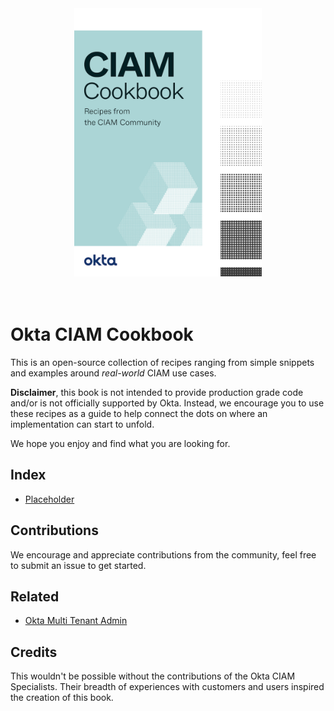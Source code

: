 <div align="center">
    <img src="/assets/images/cookbook-cover.png" width="300px">
</div>
<br>
<br>

# Okta CIAM Cookbook

This is an open-source collection of recipes ranging from simple snippets and examples around *real-world* CIAM use cases.

**Disclaimer**, this book is not intended to provide production grade code and/or is not officially supported by Okta. Instead, we encourage you to use these recipes as a guide to help connect the dots on where an implementation can start to unfold.

We hope you enjoy and find what you are looking for.

## Index
  * [Placeholder]()

## Contributions
We encourage and appreciate contributions from the community, feel free to submit an issue to get started.

## Related
- [Okta Multi Tenant Admin](https://docs.idp.rocks/)

## Credits
This wouldn't be possible without the contributions of the Okta CIAM Specialists. Their breadth of experiences with customers and users inspired the creation of this book.